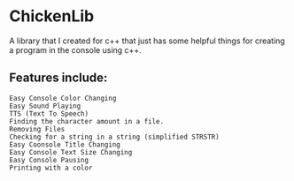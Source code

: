 # ChickenLib
A library that I created for c++ that just has some helpful things for creating a program in the console using c++.
## Features include:
```
Easy Console Color Changing
Easy Sound Playing
TTS (Text To Speech)
Finding the character amount in a file.
Removing Files
Checking for a string in a string (simplified STRSTR)
Easy Coonsole Title Changing
Easy Console Text Size Changing
Easy Console Pausing
Printing with a color
```
